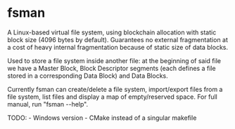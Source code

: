 # fsman
A Linux-based virtual file system, using blockchain allocation with static block size (4096 bytes by default). Guarantees no external fragmentation at a cost of heavy internal fragmentation because of static size of data blocks.

Used to store a file system inside another file: at the beginning of said file we have a Master Block, Block Descriptor segments (each defines a file stored in a corresponding Data Block) and Data Blocks.

Currently fsman can create/delete a file system, import/export files from a file system, list files and display a map of empty/reserved space. For full manual, run "fsman --help".

TODO: - Windows version
      - CMake instead of a singular makefile
